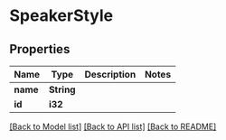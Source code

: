 # SpeakerStyle

## Properties

Name | Type | Description | Notes
------------ | ------------- | ------------- | -------------
**name** | **String** |  | 
**id** | **i32** |  | 

[[Back to Model list]](../generated/README.md#documentation-for-models) [[Back to API list]](../generated/README.md#documentation-for-api-endpoints) [[Back to README]](../generated/README.md)


